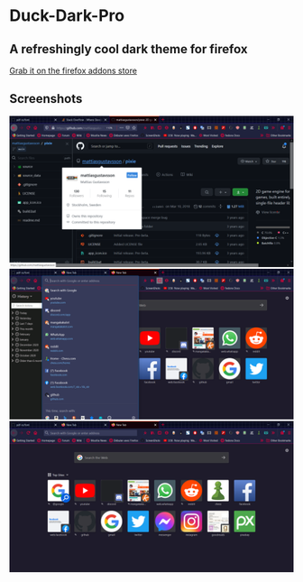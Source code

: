 # Duck-Dark-Pro

## A refreshingly cool dark theme for firefox

[Grab it on the firefox addons store](https://addons.mozilla.org/en-US/firefox/addon/duck-dark-pro/)

## Screenshots

![](img3.png)
![img2.png](img2.png)
![](img1.png)
